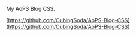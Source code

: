 My AoPS Blog CSS.

[https://github.com/CubingSoda/AoPS-Blog-CSS](https://github.com/CubingSoda/AoPS-Blog-CSS)
